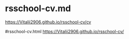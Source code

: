 # rsschool-cv.md
https://Vitalii2906.github.io/rsschool-cv/cv

#rsschool-cv.html
https://Vitalii2906.github.io/rsschool-cv/
